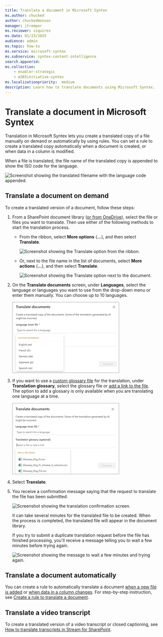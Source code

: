 ```yaml
---
title: Translate a document in Microsoft Syntex
ms.author: chucked
author: chuckedmonson
manager: jtremper
ms.reviewer: ssquires
ms.date: 01/23/2025
audience: admin
ms.topic: how-to
ms.service: microsoft-syntex
ms.subservice: syntex-content-intelligence
search.appverid: 
ms.collection: 
    - enabler-strategic
    - m365initiative-syntex
ms.localizationpriority:  medium
description: Learn how to translate documents using Microsoft Syntex.
---
```


# Translate a document in Microsoft Syntex

Translation in Microsoft Syntex lets you create a translated copy of a file manually on demand or automatically by using rules. You can set a rule to create a translated copy automatically when a document is created, or when data in a column is modified.​

When a file is translated, the file name of the translated copy is appended to show the ISO code for the language.

   ![Screenshot showing the translated filename with the language code appended.](../media/content-understanding/translation-file-with-language-code.png)

## Translate a document on demand

To create a translated version of a document, follow these steps:

1. From a SharePoint document library ([or from OneDrive](/sharepoint/onedrive-document-translation)), select the file or files you want to translate. Then use either of the following methods to start the translation process.

   - From the ribbon, select **More options** (**...**), and then select **Translate**.

       ![Screenshot showing the Translate option from the ribbon.](../media/content-understanding/translation-ribbon-option2.png)

   - Or, next to the file name in the list of documents, select **More actions** (**...**), and then select **Translate**.

       ![Screenshot showing the Translate option next to the document.](../media/content-understanding/translation-show-more-actions.png)

2. On the **Translate documents** screen, under **Languages**, select the language or languages you want to use from the drop-down menu or enter them manually. You can choose up to 10 languages.

   ![Screenshot showing the Translate documents screen with language options.](../media/content-understanding/translation-translate-documents-languages.png)

3. If you want to use a [custom glossary file](translation-glossary.md) for the translation, under **Translation glossary**, select the glossary file or [add a link to the file](translation-glossary.md#link-to-a-glossary-file). The option to add a glossary is only available when you are translating one language at a time.

   ![Screenshot showing the Translate documents screen with translation glossary options.](../media/content-understanding/translation-translate-documents-glossary.png)

4. Select **Translate**.

5. You receive a confirmation message saying that the request to translate the file has been submitted.

   ![Screenshot showing the translation confirmation screen.](../media/content-understanding/translation-confirmation.png)

   It can take several minutes for the translated file to be created. When the process is completed, the translated file will appear in the document library.

   If you try to submit a duplicate translation request before the file has finished processing, you'll receive a message telling you to wait a few minutes before trying again.

   ![Screenshot showing the message to wait a few minutes and trying again.](../media/content-understanding/translation-wait-message.png)

## Translate a document automatically

You can create a rule to automatically translate a document [when a new file is added](content-processing-translate.md#translate-a-document-when-a-new-file-is-added) or [when data in a column changes](content-processing-translate.md#translate-a-document-when-data-in-a-column-changes). For step-by-step instruction, see [Create a rule to translate a document](content-processing-translate.md).

## Translate a video transcript

To create a translated version of a video transcript or closed captioning, see [How to translate transcripts in Stream for SharePoint](https://support.microsoft.com/office/microsoft-syntex-pay-as-you-go-transcript-translations-in-stream-for-sharepoint-2e34ad1b-e213-47ed-a806-5cc0d88751de#bkmk_howtotranslate).